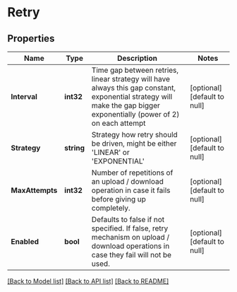 # Retry

## Properties
Name | Type | Description | Notes
------------ | ------------- | ------------- | -------------
**Interval** | **int32** | Time gap between retries, linear strategy will have always this gap constant, exponential strategy will make the gap bigger exponentially (power of 2) on each attempt  | [optional] [default to null]
**Strategy** | **string** | Strategy how retry should be driven, might be either &#x27;LINEAR&#x27; or &#x27;EXPONENTIAL&#x27;  | [optional] [default to null]
**MaxAttempts** | **int32** | Number of repetitions of an upload / download operation in case it fails before giving up completely.  | [optional] [default to null]
**Enabled** | **bool** | Defaults to false if not specified. If false, retry mechanism on upload / download operations in case they fail will not be used.  | [optional] [default to null]

[[Back to Model list]](../README.md#documentation-for-models) [[Back to API list]](../README.md#documentation-for-api-endpoints) [[Back to README]](../README.md)

